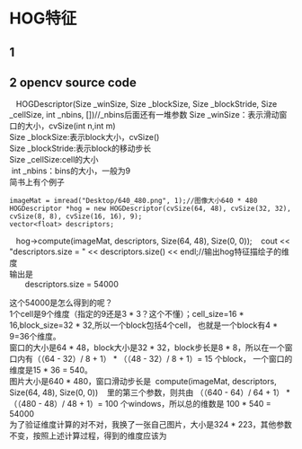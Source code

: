 # HOG特征
## 1
## 2 opencv source code
    HOGDescriptor(Size _winSize, Size _blockSize, Size _blockStride, Size _cellSize, int _nbins, [])//_nbins后面还有一堆参数
  Size _winSize：表示滑动窗口的大小，cvSize(int n,int m)  
  Size _blockSize:表示block大小，cvSize()  
  Size _blockStride:表示block的移动步长  
  Size _cellSize:cell的大小  
  int _nbins：bins的大小，一般为9  
简书上有个例子   

    imageMat = imread("Desktop/640_480.png", 1);//图像大小640 * 480  
    HOGDescriptor *hog = new HOGDescriptor(cvSize(64, 48), cvSize(32, 32), cvSize(8, 8), cvSize(16, 16), 9);
    vector<float> descriptors;
    hog->compute(imageMat, descriptors, Size(64, 48), Size(0, 0));
    cout << "descriptors.size = " << descriptors.size() << endl;//输出hog特征描绘子的维度  
输出是  
    
    descriptors.size = 54000  
  
这个54000是怎么得到的呢？  
1个cell是9个维度（指定的9还是3 * 3？这个不懂）；cell_size=16 * 16,block_size=32 * 32,所以一个block包括4个cell，
也就是一个block有4 * 9=36个维度。  
窗口的大小是64 * 48，block大小是32 * 32，block步长是8 * 8，所以在一个窗口内有（（64 - 32）/ 8 + 1） * （（48 - 32）/ 8 + 1）= 15 个block，
一个窗口的维度是15 * 36 = 540。  
图片大小是640 * 480，窗口滑动步长是  compute(imageMat, descriptors, Size(64, 48), Size(0, 0))    里的第三个参数，则共由
（（640 - 64）/ 64 + 1） * （（480 - 48）/ 48 + 1）= 100 个windows，所以总的维数是 100 * 540 = 54000  
为了验证维度计算的对不对，我换了一张自己图片，大小是324 * 223，其他参数不变，按照上述计算过程，得到的维度应该为
